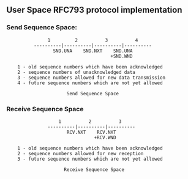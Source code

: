 ## User Space RFC793 protocol implementation

### Send Sequence Space:

                   1         2          3          4
              ----------|----------|----------|----------
                     SND.UNA    SND.NXT    SND.UNA
                                          +SND.WND

        1 - old sequence numbers which have been acknowledged
        2 - sequence numbers of unacknowledged data
        3 - sequence numbers allowed for new data transmission
        4 - future sequence numbers which are not yet allowed

                          Send Sequence Space

### Receive Sequence Space

                       1          2          3
                   ----------|----------|----------
                          RCV.NXT    RCV.NXT
                                    +RCV.WND

        1 - old sequence numbers which have been acknowledged
        2 - sequence numbers allowed for new reception
        3 - future sequence numbers which are not yet allowed

                         Receive Sequence Space
